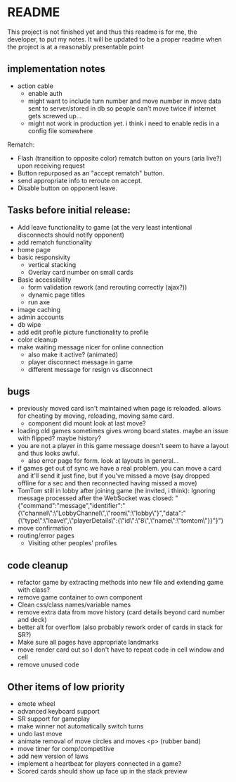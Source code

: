 # README

This project is not finished yet and thus this readme is for me, the developer, to put my notes. It will be updated to be a proper readme when the project is at a reasonably presentable point

## implementation notes
- action cable
  - enable auth
  - might want to include turn number and move number in move data sent to server/stored in db so people can't move twice if internet gets screwed up...
  - might not work in production yet. i think i need to enable redis in a config file somewhere

Rematch:
- Flash (transition to opposite color) rematch button on yours (aria live?) upon receiving request
- Button repurposed as an "accept rematch" button.
- send appropriate info to reroute on accept.
- Disable button on opponent leave.

## Tasks before initial release:
- Add leave functionality to game (at the very least intentional disconnects should notify opponent)
- add rematch functionality
- home page
- basic responsivity
  - vertical stacking
  - Overlay card number on small cards
- Basic accessibility
  - form validation rework (and rerouting correctly (ajax?))
  - dynamic page titles
  - run axe
- image caching
- admin accounts
- db wipe
- add edit profile picture functionality to profile
- color cleanup
- make waiting message nicer for online connection
  - also make it active? (animated)
  - player disconnect message in game
  - different message for resign vs disconnect

## bugs
- previously moved card isn't maintained when page is reloaded. allows for cheating by moving, reloading, moving same card.
  - component did mount look at last move?
- loading old games sometimes gives wrong board states. maybe an issue with flipped? maybe history?
- you are not a player in this game message doesn't seem to have a layout and thus looks awful.
  - also error page for form. look at layouts in general...
- if games get out of sync we have a real problem. you can move a card and it'll send it just fine, but if you've missed a move (say dropped offline for a sec and then reconnected having missed a move)
- TomTom still in lobby after joining game (he invited, i think):
  Ignoring message processed after the WebSocket was closed: "{\"command\":\"message\",\"identifier\":\"{\\\"channel\\\":\\\"LobbyChannel\\\",\\\"room\\\":\\\"lobby\\\"}\",\"data\":\"{\\\"type\\\":\\\"leave\\\",\\\"playerDetails\\\":{\\\"id\\\":\\\"8\\\",\\\"name\\\":\\\"tomtom\\\"}}\"}")
- move confirmation
- routing/error pages
  - Visiting other peoples' profiles

## code cleanup
  - refactor game by extracting methods into new file and extending game with class?
  - remove game container to own component
  - Clean css/class names/variable names
  - remove extra data from move history (card details beyond card number and deck)
  - better alt for overflow (also probably rework order of cards in stack for SR?)
  - Make sure all pages have appropriate landmarks
  - move render card out so I don't have to repeat code in cell window and cell
  - remove unused code

## Other items of low priority
- emote wheel
- advanced keyboard support
- SR support for gameplay
- make winner not automatically switch turns
- undo last move
- animate removal of move circles and moves \<p\> (rubber band)
- move timer for comp/competitive
- add new version of laws
- implement a heartbeat for players connected in a game?
- Scored cards should show up face up in the stack preview
